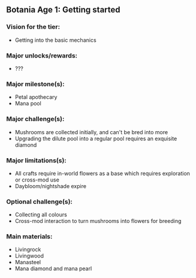 ## Botania Age 1: Getting started

### Vision for the tier:
- Getting into the basic mechanics

### Major unlocks/rewards:
- ???

### Major milestone(s):
- Petal apothecary
- Mana pool

### Major challenge(s):
- Mushrooms are collected initially, and can't be bred into more
- Upgrading the dilute pool into a regular pool requires an exquisite diamond

### Major limitations(s):
- All crafts require in-world flowers as a base which requires exploration or cross-mod use
- Daybloom/nightshade expire

### Optional challenge(s):
- Collecting all colours
- Cross-mod interaction to turn mushrooms into flowers for breeding

### Main materials:
- Livingrock
- Livingwood
- Manasteel
- Mana diamond and mana pearl

